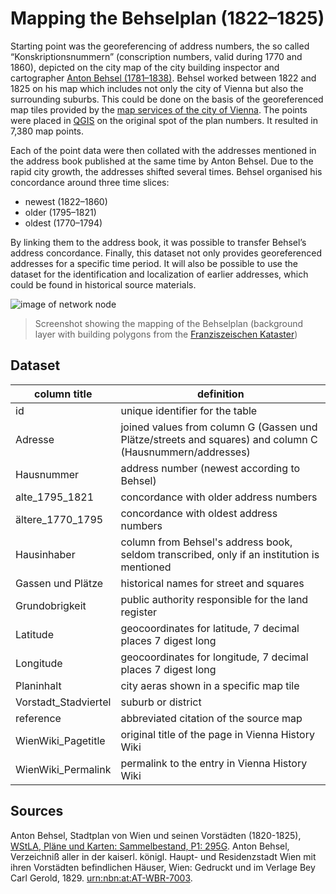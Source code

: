 # Mapping the Behselplan (1822–1825)

Starting point was the georeferencing of address numbers, the so called “Konskriptionsnummern” (conscription numbers, valid during 1770 and 1860), depicted on the city map of the city building inspector and cartographer [Anton Behsel (1781–1838)]( https://www.geschichtewiki.wien.gv.at/index.php?title=Anton_Behsel&oldid=827981). Behsel worked between 1822 and 1825 on his map which includes not only the city of Vienna but also the surrounding suburbs. This could be done on the basis of the georeferenced map tiles provided by the [map services of the city of Vienna](https://www.data.gv.at/katalog/dataset/7462373e-aac4-4582-9b2f-ad760b568ed4). The points were placed in [QGIS]( https://www.qgis.org/de/site/) on the original spot of the plan numbers. It resulted in 7,380 map points.

Each of the point data were then collated with the addresses mentioned in the address book published at the same time by Anton Behsel. Due to the rapid city growth, the addresses shifted several times. Behsel organised his concordance around three time slices: 
- newest (1822–1860)
- older (1795–1821)
- oldest (1770–1794)

By linking them to the address book, it was possible to transfer Behsel’s address concordance. Finally, this dataset not only provides georeferenced addresses for a specific time period. It will also be possible to use the dataset for the identification and localization of earlier addresses, which could be found in historical source materials.

![image of network node](https://github.com/m-kaiser/Mapping-Behselplan/blob/main/Mapping_Behsel_Preview.png)
> Screenshot showing the mapping of the Behselplan (background layer with building polygons from the [Franziszeischen Kataster](https://www.data.gv.at/katalog/dataset/4030d796-0573-4305-86f2-b34e38a86a1d))

## Dataset

| column title | definition |
|--------------|------------|
| id | unique identifier for the table |
| Adresse | joined values from column G (Gassen und Plätze/streets and squares) and column C (Hausnummern/addresses)|
| Hausnummer | address number (newest according to Behsel) |
| alte_1795_1821 | concordance with older address numbers |
| ältere_1770_1795 | concordance with oldest address numbers |
| Hausinhaber | column from Behsel's address book, seldom transcribed, only if an institution is mentioned |
| Gassen und Plätze | historical names for street and squares |
| Grundobrigkeit | public authority responsible for the land register |
| Latitude | geocoordinates for latitude, 7 decimal places 7 digest long  |
| Longitude | geocoordinates for longitude, 7 decimal places 7 digest long |
| Planinhalt | city aeras shown in a specific map tile |
| Vorstadt_Stadviertel | suburb or district |
| reference | abbreviated citation of the source map|
| WienWiki_Pagetitle | original title of the page in Vienna History Wiki |
| WienWiki_Permalink | permalink to the entry in Vienna History Wiki |

## Sources

Anton Behsel, Stadtplan von Wien und seinen Vorstädten (1820-1825), [WStLA, Pläne und Karten: Sammelbestand, P1: 295G](https://www.wien.gv.at/actaproweb2/benutzung/archive.xhtml?id=Stueck++00001994ma8KartoSlg#Stueck__00001994ma8KartoSlg). 
Anton Behsel, Verzeichniß aller in der kaiserl. königl. Haupt- und Residenzstadt Wien mit ihren Vorstädten befindlichen Häuser, Wien: Gedruckt und im Verlage Bey Carl Gerold, 1829. [urn:nbn:at:AT-WBR-7003](https://resolver.obvsg.at/urn:nbn:at:AT-WBR-7003).
